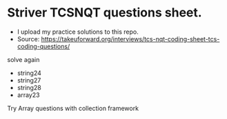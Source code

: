 # Striver TCSNQT questions sheet. 
- I upload my practice solutions to this repo.
- Source: https://takeuforward.org/interviews/tcs-nqt-coding-sheet-tcs-coding-questions/

solve again 
- string24
- string27
- string28
- array23

Try Array questions with collection framework 
